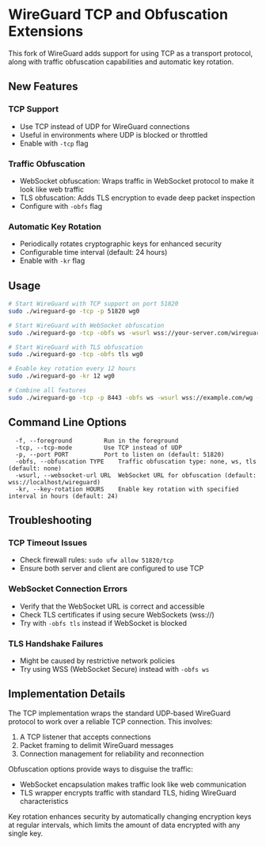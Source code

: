 # WireGuard TCP and Obfuscation Extensions

This fork of WireGuard adds support for using TCP as a transport protocol, along with traffic obfuscation capabilities and automatic key rotation.

## New Features

### TCP Support

- Use TCP instead of UDP for WireGuard connections
- Useful in environments where UDP is blocked or throttled
- Enable with `-tcp` flag

### Traffic Obfuscation

- WebSocket obfuscation: Wraps traffic in WebSocket protocol to make it look like web traffic
- TLS obfuscation: Adds TLS encryption to evade deep packet inspection
- Configure with `-obfs` flag

### Automatic Key Rotation

- Periodically rotates cryptographic keys for enhanced security
- Configurable time interval (default: 24 hours)
- Enable with `-kr` flag

## Usage

```bash
# Start WireGuard with TCP support on port 51820
sudo ./wireguard-go -tcp -p 51820 wg0

# Start WireGuard with WebSocket obfuscation
sudo ./wireguard-go -tcp -obfs ws -wsurl wss://your-server.com/wireguard wg0

# Start WireGuard with TLS obfuscation
sudo ./wireguard-go -tcp -obfs tls wg0

# Enable key rotation every 12 hours
sudo ./wireguard-go -kr 12 wg0

# Combine all features
sudo ./wireguard-go -tcp -p 8443 -obfs ws -wsurl wss://example.com/wg -kr 24 wg0
```

## Command Line Options

```
  -f, --foreground         Run in the foreground
  -tcp, --tcp-mode         Use TCP instead of UDP
  -p, --port PORT          Port to listen on (default: 51820)
  -obfs, --obfuscation TYPE    Traffic obfuscation type: none, ws, tls (default: none)
  -wsurl, --websocket-url URL  WebSocket URL for obfuscation (default: wss://localhost/wireguard)
  -kr, --key-rotation HOURS    Enable key rotation with specified interval in hours (default: 24)
```

## Troubleshooting

### TCP Timeout Issues

- Check firewall rules: `sudo ufw allow 51820/tcp`
- Ensure both server and client are configured to use TCP

### WebSocket Connection Errors

- Verify that the WebSocket URL is correct and accessible
- Check TLS certificates if using secure WebSockets (wss://)
- Try with `-obfs tls` instead if WebSocket is blocked

### TLS Handshake Failures

- Might be caused by restrictive network policies
- Try using WSS (WebSocket Secure) instead with `-obfs ws`

## Implementation Details

The TCP implementation wraps the standard UDP-based WireGuard protocol to work over a reliable TCP connection. This involves:

1. A TCP listener that accepts connections
2. Packet framing to delimit WireGuard messages
3. Connection management for reliability and reconnection

Obfuscation options provide ways to disguise the traffic:

- WebSocket encapsulation makes traffic look like web communication
- TLS wrapper encrypts traffic with standard TLS, hiding WireGuard characteristics

Key rotation enhances security by automatically changing encryption keys at regular intervals, which limits the amount of data encrypted with any single key.
